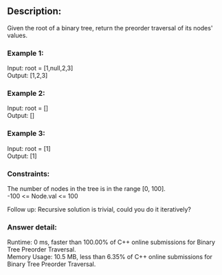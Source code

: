 ## Description:  
Given the root of a binary tree, return the preorder traversal of its nodes' values.  

   

### Example 1:  


Input: root = [1,null,2,3]  
Output: [1,2,3]  
### Example 2:  

Input: root = []  
Output: []  
### Example 3:  

Input: root = [1]  
Output: [1]  
 

### Constraints:  

The number of nodes in the tree is in the range [0, 100].  
-100 <= Node.val <= 100  
 

Follow up: Recursive solution is trivial, could you do it iteratively?  

### Answer detail:  
Runtime: 0 ms, faster than 100.00% of C++ online submissions for Binary Tree Preorder Traversal.  
Memory Usage: 10.5 MB, less than 6.35% of C++ online submissions for Binary Tree Preorder Traversal.  
